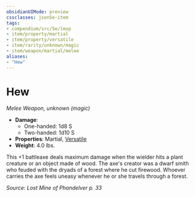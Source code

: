 ```yaml
---
obsidianUIMode: preview
cssclasses: json5e-item
tags:
- compendium/src/5e/lmop
- item/property/martial
- item/property/versatile
- item/rarity/unknown/magic
- item/weapon/martial/melee
aliases: 
- "Hew"
---
```

# Hew
*Melee Weapon, unknown (magic)*  

- **Damage**:
  - One-handed: 1d8 S
  - Two-handed: 1d10 S
- **Properties**: Martial, [Versatile](4-Resources/Compendium/rules/item-properties.md#Versatile)
- **Weight**: 4.0 lbs.

This +1 battleaxe deals maximum damage when the wielder hits a plant creature or an object made of wood. The axe's creator was a dwarf smith who feuded with the dryads of a forest where he cut firewood. Whoever carries the axe feels uneasy whenever he or she travels through a forest.

*Source: Lost Mine of Phandelver p. 33*